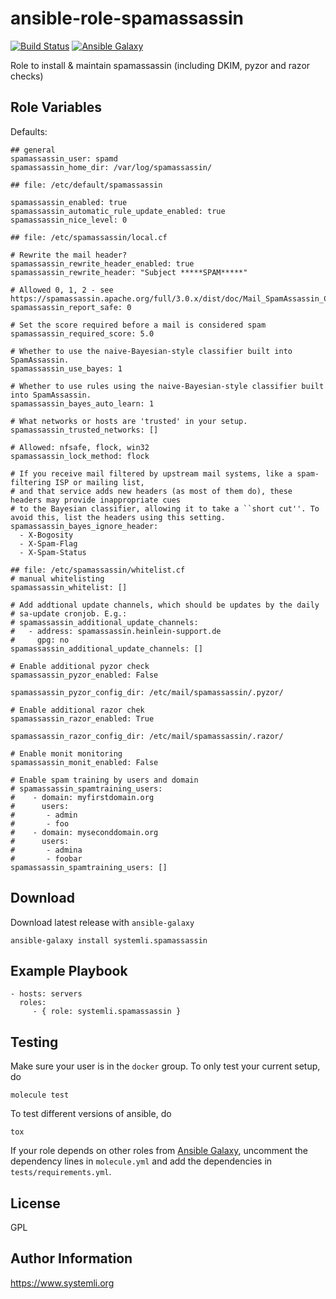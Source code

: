 # ansible-role-spamassassin

[![Build Status](https://travis-ci.org/systemli/ansible-role-spamassassin.svg?branch=master)](https://travis-ci.org/systemli/ansible-role-spamassassin) [![Ansible Galaxy](http://img.shields.io/badge/ansible--galaxy-spamassassin-blue.svg)](https://galaxy.ansible.com/systemli/spamassassin/)

Role to install & maintain spamassassin (including DKIM, pyzor and razor checks)

## Role Variables

Defaults:

    ## general
    spamassassin_user: spamd
    spamassassin_home_dir: /var/log/spamassassin/

    ## file: /etc/default/spamassassin

    spamassassin_enabled: true
    spamassassin_automatic_rule_update_enabled: true
    spamassassin_nice_level: 0

    ## file: /etc/spamassassin/local.cf

    # Rewrite the mail header?
    spamassassin_rewrite_header_enabled: true
    spamassassin_rewrite_header: "Subject *****SPAM*****"

    # Allowed 0, 1, 2 - see https://spamassassin.apache.org/full/3.0.x/dist/doc/Mail_SpamAssassin_Conf.html
    spamassassin_report_safe: 0

    # Set the score required before a mail is considered spam
    spamassassin_required_score: 5.0

    # Whether to use the naive-Bayesian-style classifier built into SpamAssassin.
    spamassassin_use_bayes: 1

    # Whether to use rules using the naive-Bayesian-style classifier built into SpamAssassin.
    spamassassin_bayes_auto_learn: 1

    # What networks or hosts are 'trusted' in your setup.
    spamassassin_trusted_networks: []

    # Allowed: nfsafe, flock, win32
    spamassassin_lock_method: flock

    # If you receive mail filtered by upstream mail systems, like a spam-filtering ISP or mailing list,
    # and that service adds new headers (as most of them do), these headers may provide inappropriate cues
    # to the Bayesian classifier, allowing it to take a ``short cut''. To avoid this, list the headers using this setting.
    spamassassin_bayes_ignore_header:
      - X-Bogosity
      - X-Spam-Flag
      - X-Spam-Status

    ## file: /etc/spamassassin/whitelist.cf
    # manual whitelisting
    spamassassin_whitelist: []

    # Add addtional update channels, which should be updates by the daily
    # sa-update cronjob. E.g.:
    # spamassassin_additional_update_channels:
    #   - address: spamassassin.heinlein-support.de
    #     gpg: no
    spamassassin_additional_update_channels: []

    # Enable additional pyzor check
    spamassassin_pyzor_enabled: False

    spamassassin_pyzor_config_dir: /etc/mail/spamassassin/.pyzor/

    # Enable additional razor chek
    spamassassin_razor_enabled: True

    spamassassin_razor_config_dir: /etc/mail/spamassassin/.razor/

    # Enable monit monitoring
    spamassassin_monit_enabled: False

    # Enable spam training by users and domain
    # spamassassin_spamtraining_users:
    #    - domain: myfirstdomain.org
    #      users:
    #       - admin
    #       - foo
    #    - domain: myseconddomain.org
    #      users:
    #       - admina
    #       - foobar
    spamassassin_spamtraining_users: []

## Download


Download latest release with `ansible-galaxy`

	ansible-galaxy install systemli.spamassassin

## Example Playbook


    - hosts: servers
      roles:
         - { role: systemli.spamassassin }



## Testing

Make sure your user is in the `docker` group. To only test your current setup, do

    molecule test

To test different versions of ansible, do

    tox

If your role depends on other roles from [Ansible Galaxy](https://galaxy.ansible.com/), uncomment the dependency lines in `molecule.yml` and add the dependencies in `tests/requirements.yml`.

## License

GPL

## Author Information

https://www.systemli.org
